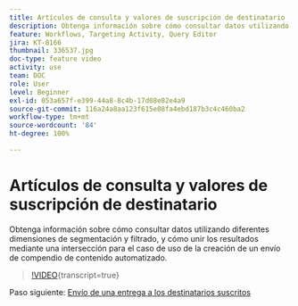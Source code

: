 ```yaml
---
title: Artículos de consulta y valores de suscripción de destinatario
description: Obtenga información sobre cómo consultar datos utilizando diferentes dimensiones de segmentación y filtrado, y cómo unir los resultados mediante una intersección para el caso de uso de la creación de un envío de compendio de contenido automatizado.
feature: Workflows, Targeting Activity, Query Editor
jira: KT-8166
thumbnail: 336537.jpg
doc-type: feature video
activity: use
team: DOC
role: User
level: Beginner
exl-id: 053a657f-e399-44a8-8c4b-17d08e82e4a9
source-git-commit: 116a24a8aa123f615e08fa4ebd187b3c4c460ba2
workflow-type: tm+mt
source-wordcount: '84'
ht-degree: 100%

---
```


# Artículos de consulta y valores de suscripción de destinatario

Obtenga información sobre cómo consultar datos utilizando diferentes dimensiones de segmentación y filtrado, y cómo unir los resultados mediante una intersección para el caso de uso de la creación de un envío de compendio de contenido automatizado.

>[!VIDEO](https://video.tv.adobe.com/v/3452893?quality=12&learn=on&captions=spa){transcript=true}

Paso siguiente: [Envío de una entrega a los destinatarios suscritos](/help/tutorial-use-soap-apis/send-delivery-to-subscribed-recipients.md)
